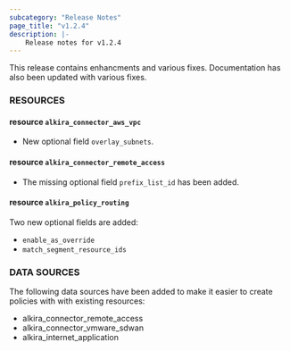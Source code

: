 ```yaml
---
subcategory: "Release Notes"
page_title: "v1.2.4"
description: |-
    Release notes for v1.2.4
---
```


This release contains enhancments and various fixes. Documentation has
also been updated with various fixes.


### RESOURCES

#### resource `alkira_connector_aws_vpc`

* New optional field `overlay_subnets`.

#### resource `alkira_connector_remote_access`

* The missing optional field `prefix_list_id` has been added.

#### resource `alkira_policy_routing`

Two new optional fields are added:

* `enable_as_override`
* `match_segment_resource_ids`


### DATA SOURCES

The following data sources have been added to make it easier to create
policies with with existing resources:

* alkira_connector_remote_access
* alkira_connector_vmware_sdwan
* alkira_internet_application


